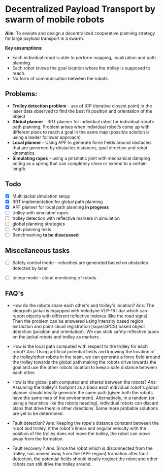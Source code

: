 # Decentralized Payload Transport by swarm of mobile robots

**Aim**: To evalute and design a decentralized cooperative planning strategy for large payload transport in a swarm.

**Key assumptions:** 
- Each individual robot is able to perform mapping, localization and path planning.
- Each robot knows the goal location where the trolley is supposed to reach. 
- No form of communication between the robots.


## Problems:
- **Trolley detection problem** - use of ICP (iterative closest point) in the laser data observed to find the best fit position and orientation of the object 
- **Global planner** - RRT planner for individual robot for individual robot’s path planning. Problem arises when individual robot’s come up with different plans to reach a goal in the same map (possible solution is using a leader follower approach) 
- **Local planner** - Using APF to generate force fields around obstacles that are governed by obstacles distances, goal direction and robot kinematics 
- **Simulating ropes** - using a prismatic joint with mechanical damping acting as a spring that can completely close or extend to a certain length. 


## Todo
- [x] Multi jackal simulation setup
- [x] RRT implementation for global path planning 
- [x] APF planner for local path planning **in progress**
- [ ] trolley with simulated ropes
- [ ] trolley detection with reflective markers in simulation 
- [ ] global planning strategies 
- [ ] Path planning tests
- [ ] Benchmarking **to be disscussed**

## Miscellaneous tasks

- [ ] Safety control mode - velocities are generated based on obstacles detected by laser
- [ ] teleop mode - cloud monitoring of robots.


## FAQ's

- How do the robots share each other's and trolley's location?
*Ans:* The clearpath jackal is equipped with Velodyne VLP-16 lidar which can report objects with different reflective indexes (like the road signs). Then the problem can be answered using intensity based region extraction and point cloud registration (super4PCS) based object detection (position and orientation). We can stick safety reflective tapes on the jackal robots and trolley as markers.  

- How is the local path computed with respect to the trolley for each robot?
*Ans:* Using artificial potential fields and knowing the location of the trolley/other robots in the team, we can generate a force field around the trolley towards the global path making the robots drive towards the goal and use the other robots location to keep a safe distance between each other. 

- How is the global path computed and shared between the robots?
*Ans:* Assuming the trolley's footprint as a basis each individual robot's global planner should ideally generate the same path (given both the robots have the same map of the environment). Alternatively, in a random (or using a heuristics like the robots heading), individual robots can discard plans that drive them in other directions. Some more probable solutions are yet to be determined. 

- Fault detection?
*Ans:* Keeping the rope's distance constant between the robot and trolley, if the robot's linear and angular velocity with the position of the trolley does not move the trolley, the robot can move away from the formation. 

- Fault recovery ?
*Ans:* Since the robot which is disconnected from the trolley, has moved away from the (APF region) formation after fault detection, the potential fields should ideally neglect the robot and other robots can still drive the trolley around. 
